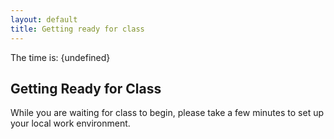 ```yaml
---
layout: default
title: Getting ready for class
---
```


The time is: {undefined}

## Getting Ready for Class
While you are waiting for class to begin, please take a few minutes to set up your local work environment.
